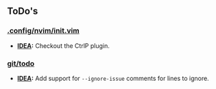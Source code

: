 ## ToDo's

### [.config/nvim/init.vim](.config/nvim/init.vim)

- **[IDEA](.config/nvim/init.vim#L63):** Checkout the CtrlP plugin.

### [git/todo](git/todo)

- **[IDEA](git/todo#L24):** Add support for `--ignore-issue` comments for lines to ignore.

